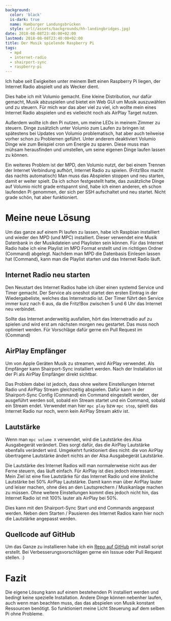 ```yaml
---
background:
  color: 'black'
  is-dark: true
  name: Hamburger Landungsbrücken
  style: url(/assets/backgrounds/hh-landingbridges.jpg)
date: 2018-08-08T23:40:00+02:00
lastmod: 2018-08-08T23:40:00+02:00
title: Der Musik spielende Raspberry Pi
tags:
  - mpd
  - internet-radio
  - shairport-sync
  - raspberry-pi
---
```


Ich habe seit Ewigkeiten unter meinem Bett einen Raspberry Pi liegen, der Internet Radio abspielt und als Wecker dient.

Dies habe ich mit Volumio gemacht.
Eine kleine Distribution, nur dafür gemacht, Musik abzuspielen und bietet ein Web GUI um Musik auszuwählen und zu steuern.
Für mich war das aber viel zu viel, ich wollte mein eines Internet Radio abspielen und es vielleicht noch als AirPlay Target nutzen.

Außerdem wollte ich den Pi nutzen, um meine LEDs in meinem Zimmer zu steuern.
Dinge zusätzlich unter Volumio zum Laufen zu bringen ist spätestens bei Updates von Volumio problematisch, hat aber auch teilweise vorher schon zu Problemen geführt.
Unter anderem deaktiviert Volumio Dinge wie zum Beispiel cron um Energie zu sparen.
Diese muss man mühsam herausfinden und umstellen, um seine eigenen Dinge laufen lassen zu können.

Ein weiteres Problem ist der MPD, den Volumio nutzt, der bei einem Trennen der Internet Verbindung aufhört, Internet Radio zu spielen. (Fritz!Box macht das nachts automatisch)
Man muss das Abspielen stoppen und neu starten, damit er weiter spielt.
Da ich schon festgestellt hatte, das zusätzliche Dinge auf Volumio nicht grade entspannt sind, habe ich einen anderen, eh schon laufenden Pi genommen, der sich per SSH aufschaltet und neu startet.
Nicht grade schön, hat aber funktioniert.

# Meine neue Lösung

Um das ganze auf einem Pi laufen zu lassen, habe ich Raspbian installiert und wieder den MPD (und MPC) installiert.
Dieser verwendet eine Musik Datenbank in der Musikdateien und Playlisten sein können.
Für das Internet Radio habe ich eine Playlist im MPD Format erstellt und im richtigen Ordner (Command) abgelegt.
Nachdem man MPD die Datenbasis Einlesen lassen hat (Command), kann man die Playlist starten und das Internet Radio läuft.

## Internet Radio neu starten

Den Neustart des Internet Radios habe ich über einen systemd Service und Timer gemacht.
Der Service als oneshot startet den ersten Eintrag in der Wiedergabeliste, welches das Internetradio ist.
Der Timer führt den Service immer kurz nach 6 aus, da die Fritz!Box zwischen 5 und 6 Uhr das Internet neu verbindet.

Sollte das Internet anderweitig ausfallen, hört das Internetradio auf zu spielen und wird erst am nächsten morgen neu gestartet.
Das muss noch optimiert werden.
Für Vorschläge dafür gerne ein Pull Request im (Command)

## AirPlay Empfänger

Um von Apple Geräten Musik zu streamen, wird AirPlay verwendet.
Als Empfänger kann Shairport-Sync installiert werden.
Nach der Installation ist der Pi als AirPlay Empfänger direkt sichtbar.

Das Problem dabei ist jedoch, dass ohne weitere Einstellungen Internet Radio und AirPlay Stream gleichzeitig abspielen.
Dafür kann in der Shairport-Sync Config (Command) ein Command eingestellt werden, der ausgeführt werden soll, sobald ein Stream startet und ein Command, sobald ein Stream endet.
Verwendet man hier `mpc play` bzw `mpc stop`, spielt das Internet Radio nur noch, wenn kein AirPlay Stream aktiv ist.

## Lautstärke

Wenn man `mpc volume X` verwendet, wird die Lautstärke des Alsa Ausgabegerät verändert.
Dies sorgt dafür, das die AirPlay Lautstärke ebenfalls verändert wird.
Umgekehrt funktioniert dies nicht: die von AirPlay übertragene Lautstärke ändert nichts an der Alsa Ausgabegerät Lautstärke.

Die Lautstärke des Internet Radios will man normalerweise nicht aus der Ferne steuern, das läuft einfach.
Für AirPlay ist dies jedoch interessant.
Mein Ziel ist eine fixe Lautstärke für das Internet Radio und eine ähnliche Lautstärke bei 50% AirPlay Lautstärke.
Damit kann man über AirPlay lauter und leiser machen, ohne dies an den Lautsprechern / Musikanlage machen zu müssen.
Ohne weitere Einstellungen kommt dies jedoch nicht hin, das Internet Radio ist mit 100% lauter als AirPlay bei 50%.

Dies kann mit den Shairport-Sync Start und end Commands angepasst werden.
Neben dem Starten / Pausieren des Internet Radios kann hier noch die Lautstärke angepasst werden.

## Quellcode auf GitHub

Um das Ganze zu installieren habe ich ein [Repo auf GitHub](https://github.com/EdJoPaTo/mpdPi) mit install script erstellt.
Bei Verbesserungsvorschlägen gerne ein Isssue oder Pull Request stellen. :)

# Fazit

Die eigene Lösung kann auf einem bestehenden Pi installiert werden und bedingt keine spezielle Installation.
Andere Dinge können nebenher laufen, auch wenn man beachten muss, das das abspielen von Musik konstant Ressourcen benötigt.
So funktioniert meine Licht Steuerung auf dem selben Pi ohne Probleme.
